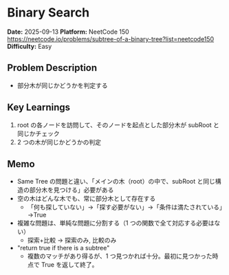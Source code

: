 # Binary Search

**Date:** 2025-09-13
**Platform:** NeetCode 150 https://neetcode.io/problems/subtree-of-a-binary-tree?list=neetcode150
**Difficulty:** Easy

## Problem Description

- 部分木が同じかどうかを判定する

## Key Learnings

1. root の各ノードを訪問して、そのノードを起点とした部分木が subRoot と同じかチェック
2. 2 つの木が同じかどうかの判定

## Memo

- Same Tree の問題と違い、「メインの木（root）の中で、subRoot と同じ構造の部分木を見つける」必要がある
- 空の木はどんな木でも、常に部分木として存在する
  - 「何も探していない」→「探す必要がない」→「条件は満たされている」→True
- 複雑な問題は、単純な問題に分割する（1 つの関数で全て対応する必要はない）
  - 探索+比較 -> 探索のみ, 比較のみ
- "return true if there is a subtree"
  - 複数のマッチがあり得るが、1 つ見つかれば十分。最初に見つかった時点で True を返して終了。
